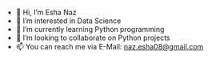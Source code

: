 - 👋 Hi, I’m Esha Naz
- 👀 I’m interested in Data Science
- 🌱 I’m currently learning Python programming
- 💞️ I’m looking to collaborate on Python projects
- 📫 You can reach me via E-Mail: naz.esha08@gmail.com

<!---
NazEsha/NazEsha is a ✨ special ✨ repository because its `README.md` (this file) appears on your GitHub profile.
You can click the Preview link to take a look at your changes.
--->
